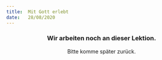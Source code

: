 ```yaml
---
title:  Mit Gott erlebt
date:   28/08/2020
---
```


### <center>Wir arbeiten noch an dieser Lektion.</center>
<center>Bitte komme später zurück.</center>